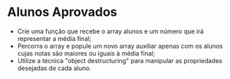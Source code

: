 # Alunos Aprovados
 - Crie uma função que recebe o array alunos e um número que irá representar a média final;
 - Percorra o array e popule um novo array auxiliar apenas com os alunos cujas notas são maiores ou iguais à média final;
 - Utilize a técnica "object destructuring" para manipular as propriedades desejadas de cada aluno.
